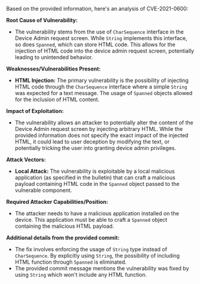 Based on the provided information, here's an analysis of CVE-2021-0600:

**Root Cause of Vulnerability:**
- The vulnerability stems from the use of `CharSequence` interface in the Device Admin request screen. While `String` implements this interface, so does `Spanned`, which can store HTML code. This allows for the injection of HTML code into the device admin request screen, potentially leading to unintended behavior.

**Weaknesses/Vulnerabilities Present:**
- **HTML Injection:** The primary vulnerability is the possibility of injecting HTML code through the `CharSequence` interface where a simple `String` was expected for a text message. The usage of `Spanned` objects allowed for the inclusion of HTML content.

**Impact of Exploitation:**
- The vulnerability allows an attacker to potentially alter the content of the Device Admin request screen by injecting arbitrary HTML. While the provided information does not specify the exact impact of the injected HTML, it could lead to user deception by modifying the text,  or potentially tricking the user into granting device admin privileges.

**Attack Vectors:**
- **Local Attack:** The vulnerability is exploitable by a local malicious application (as specified in the bulletin) that can craft a malicious payload containing HTML code in the `Spanned` object passed to the vulnerable component.

**Required Attacker Capabilities/Position:**
- The attacker needs to have a malicious application installed on the device. This application must be able to craft a `Spanned` object containing the malicious HTML payload.

**Additional details from the provided commit:**
- The fix involves enforcing the usage of `String` type instead of `CharSequence`. By explicitly using `String`, the possibility of including HTML function through `Spanned` is eliminated.
- The provided commit message mentions the vulnerability was fixed by using `String` which won't include any HTML function.